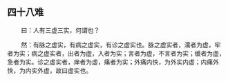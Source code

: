 ## 四十八难
<p>&emsp;&emsp;
曰：人有三虚三实，何谓也？
</p>
<p>&emsp;&emsp;
然：有脉之虚实，有病之虚实，有诊之虚实也。脉之虚实者，濡者为虚，牢者为实；病之虚实者，出者为虚，入者为实；言者为虚，不言者为实；缓者为虚，急者为实。诊之虚实者，痒者为虚，痛者为实；外痛内快，为外实内虚；内痛外快，为内实外虚，故曰虚实也。
</p>


